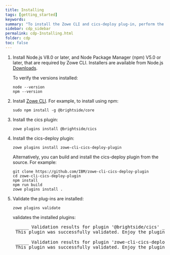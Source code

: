 ```yaml
---
title: Installing
tags: [getting_started]
keywords:
summary: "To install the Zowe CLI and cics-deploy plug-in, perform the following steps on your local workstation."
sidebar: cdp_sidebar
permalink: cdp-Installing.html
folder: cdp
toc: false
---
```


1. Install Node.js V8.0 or later, and Node Package Manager (npm) V5.0 or later, that are required by Zowe CLI. Installers are available from Node.js [Downloads](https://nodejs.org/en/download/).

    To verify the versions installed:

    ```console
    node --version
    npm --version
    ```

2. Install [Zowe CLI](https://zowe.github.io/docs-site/latest/user-guide/cli-installcli.html). For example, to install using npm:

    ```console
    sudo npm install -g @brightside/core
    ```

3. Install the cics plugin:

    ```console
    zowe plugins install @brightside/cics
    ```

4. Install the cics-deploy plugin:

    ```console
    zowe plugins install zowe-cli-cics-deploy-plugin
    ```

    Alternatively, you can build and install the cics-deploy plugin from the source. For example:

    ```console
    git clone https://github.com/IBM/zowe-cli-cics-deploy-plugin
    cd zowe-cli-cics-deploy-plugin
    npm install
    npm run build
    zowe plugins install .
    ```

5. Validate the plug-ins are installed:

    ```console
    zowe plugins validate
    ```

    validates the installed plugins:

    <pre class="messageText">
    _____ Validation results for plugin '@brightside/cics' _____
    This plugin was successfully validated. Enjoy the plugin. <br>
    _____ Validation results for plugin 'zowe-cli-cics-deploy-plugin' _____
    This plugin was successfully validated. Enjoy the plugin. </pre>
